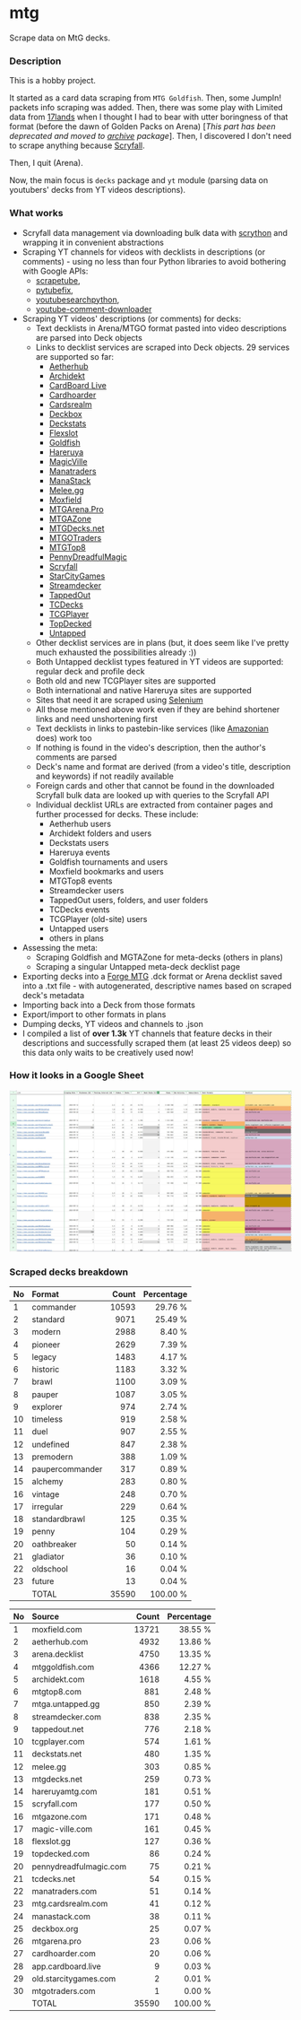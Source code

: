 # mtg
Scrape data on MtG decks.

### Description

This is a hobby project.

It started as a card data scraping from `MTG Goldfish`. Then, some JumpIn! packets info scraping 
was added. Then, there was some play with Limited data from [17lands](https://www.17lands.com) when 
I thought I had to bear with utter boringness of that format (before the dawn of Golden Packs on 
Arena) [_This part has been deprecated and moved to [archive](https://github.com/z33kz33k/mtg/tree/2d5eb0c758953d38ac51840ed3e49c2c25b4fe91/mtgcards/archive) package_]. Then, I discovered I 
don't need to scrape anything because [Scryfall](https://scryfall.com).

Then, I quit (Arena).

Now, the main focus is `decks` package and `yt` module (parsing data on youtubers' decks from YT videos 
descriptions).

### What works

* Scryfall data management via downloading bulk data with 
  [scrython](https://github.com/NandaScott/Scrython) and wrapping it in convenient abstractions
* Scraping YT channels for videos with decklists in descriptions (or comments) - using no less than 
  four Python libraries to avoid bothering with Google APIs: 
    * [scrapetube](https://github.com/dermasmid/scrapetube),
    * [pytubefix](https://github.com/JuanBindez/pytubefix),
    * [youtubesearchpython](https://github.com/alexmercerind/youtube-search-python), 
    * [youtube-comment-downloader](https://github.com/egbertbouman/youtube-comment-downloader) 
* Scraping YT videos' descriptions (or comments) for decks:    
    * Text decklists in Arena/MTGO format pasted into video descriptions are parsed into Deck objects
    * Links to decklist services are scraped into Deck objects. 29 services are supported so far:
        * [Aetherhub](https://aetherhub.com)
        * [Archidekt](https://archidekt.com)
        * [CardBoard Live](https://cardboard.live)
        * [Cardhoarder](https://www.cardhoarder.com)
        * [Cardsrealm](https://mtg.cardsrealm.com/en-us/)
        * [Deckbox](https://deckbox.org)
        * [Deckstats](https://deckstats.net)
        * [Flexslot](https://flexslot.gg)
        * [Goldfish](https://www.mtggoldfish.com)
        * [Hareruya](https://www.hareruyamtg.com/en/)
        * [MagicVille](https://magic-ville.com/fr/index.php)
        * [Manatraders](https://www.manatraders.com)
        * [ManaStack](https://manastack.com/home)
        * [Melee.gg](https://melee.gg)
        * [Moxfield](https://www.moxfield.com)
        * [MTGArena.Pro](https://mtgarena.pro)
        * [MTGAZone](https://mtgazone.com)
        * [MTGDecks.net](https://mtgdecks.net)
        * [MTGOTraders](https://www.mtgotraders.com/store/index.html)
        * [MTGTop8](https://mtgtop8.com/index)
        * [PennyDreadfulMagic](https://pennydreadfulmagic.com)
        * [Scryfall](https://scryfall.com)
        * [StarCityGames](https://starcitygames.com)
        * [Streamdecker](https://www.streamdecker.com/landing)
        * [TappedOut](https://tappedout.net)
        * [TCDecks](https://www.tcdecks.net/index.php)
        * [TCGPlayer](https://infinite.tcgplayer.com)
        * [TopDecked](https://www.topdecked.com)
        * [Untapped](https://mtga.untapped.gg) 
    * Other decklist services are in plans (but, it does seem like I've pretty much exhausted the 
      possibilities already :))
    * Both Untapped decklist types featured in YT videos are supported: regular deck and profile deck
    * Both old and new TCGPlayer sites are supported
    * Both international and native Hareruya sites are supported 
    * Sites that need it are scraped using [Selenium](https://github.com/SeleniumHQ/Selenium)
    * All those mentioned above work even if they are behind shortener links and need unshortening first
    * Text decklists in links to pastebin-like services (like [Amazonian](https://www.youtube.com/@Amazonian) does) work too
    * If nothing is found in the video's description, then the author's comments are parsed
    * Deck's name and format are derived (from a video's title, description and keywords) if not readily available
    * Foreign cards and other that cannot be found in the downloaded Scryfall bulk data are looked 
      up with queries to the Scryfall API
    * Individual decklist URLs are extracted from container pages and further processed for decks. 
      These include:
        * Aetherhub users
        * Archidekt folders and users
        * Deckstats users
        * Hareruya events
        * Goldfish tournaments and users
        * Moxfield bookmarks and users
        * MTGTop8 events
        * Streamdecker users
        * TappedOut users, folders, and user folders
        * TCDecks events
        * TCGPlayer (old-site) users
        * Untapped users
        * others in plans
* Assessing the meta:
    * Scraping Goldfish and MGTAZone for meta-decks (others in plans)
    * Scraping a singular Untapped meta-deck decklist page
* Exporting decks into a [Forge MTG](https://github.com/Card-Forge/forge) .dck format or Arena 
  decklist saved into a .txt file - with autogenerated, descriptive names based on scraped deck's 
  metadata
* Importing back into a Deck from those formats
* Export/import to other formats in plans
* Dumping decks, YT videos and channels to .json
* I compiled a list of **over 1.3k** YT channels that feature decks in their descriptions and successfully 
  scraped them (at least 25 videos deep) so this data only waits to be creatively used now!

### How it looks in a Google Sheet
![Most popular channels](assets/channels.jpg)

### Scraped decks breakdown
| No | Format | Count | Percentage |
|:---|:-----|------:|-----------:|
| 1  | commander       | 10593 |    29.76 % |
| 2  | standard        |  9071 |    25.49 % |
| 3  | modern          |  2988 |     8.40 % |
| 4  | pioneer         |  2629 |     7.39 % |
| 5  | legacy          |  1483 |     4.17 % |
| 6  | historic        |  1183 |     3.32 % |
| 7  | brawl           |  1100 |     3.09 % |
| 8  | pauper          |  1087 |     3.05 % |
| 9  | explorer        |   974 |     2.74 % |
| 10 | timeless        |   919 |     2.58 % |
| 11 | duel            |   907 |     2.55 % |
| 12 | undefined       |   847 |     2.38 % |
| 13 | premodern       |   388 |     1.09 % |
| 14 | paupercommander |   317 |     0.89 % |
| 15 | alchemy         |   283 |     0.80 % |
| 16 | vintage         |   248 |     0.70 % |
| 17 | irregular       |   229 |     0.64 % |
| 18 | standardbrawl   |   125 |     0.35 % |
| 19 | penny           |   104 |     0.29 % |
| 20 | oathbreaker     |    50 |     0.14 % |
| 21 | gladiator       |    36 |     0.10 % |
| 22 | oldschool       |    16 |     0.04 % |
| 23 | future          |    13 |     0.04 % |
|  | TOTAL           | 35590 | 100.00 %|

| No | Source | Count | Percentage |
|:---|:-----|------:|-----------:|
| 1  | moxfield.com           | 13721 |    38.55 % |
| 2  | aetherhub.com          |  4932 |    13.86 % |
| 3  | arena.decklist         |  4750 |    13.35 % |
| 4  | mtggoldfish.com        |  4366 |    12.27 % |
| 5  | archidekt.com          |  1618 |     4.55 % |
| 6  | mtgtop8.com            |   881 |     2.48 % |
| 7  | mtga.untapped.gg       |   850 |     2.39 % |
| 8  | streamdecker.com       |   838 |     2.35 % |
| 9  | tappedout.net          |   776 |     2.18 % |
| 10 | tcgplayer.com          |   574 |     1.61 % |
| 11 | deckstats.net          |   480 |     1.35 % |
| 12 | melee.gg               |   303 |     0.85 % |
| 13 | mtgdecks.net           |   259 |     0.73 % |
| 14 | hareruyamtg.com        |   181 |     0.51 % |
| 15 | scryfall.com           |   177 |     0.50 % |
| 16 | mtgazone.com           |   171 |     0.48 % |
| 17 | magic-ville.com        |   161 |     0.45 % |
| 18 | flexslot.gg            |   127 |     0.36 % |
| 19 | topdecked.com          |    86 |     0.24 % |
| 20 | pennydreadfulmagic.com |    75 |     0.21 % |
| 21 | tcdecks.net            |    54 |     0.15 % |
| 22 | manatraders.com        |    51 |     0.14 % |
| 23 | mtg.cardsrealm.com     |    41 |     0.12 % |
| 24 | manastack.com          |    38 |     0.11 % |
| 25 | deckbox.org            |    25 |     0.07 % |
| 26 | mtgarena.pro           |    23 |     0.06 % |
| 27 | cardhoarder.com        |    20 |     0.06 % |
| 28 | app.cardboard.live     |     9 |     0.03 % |
| 29 | old.starcitygames.com  |     2 |     0.01 % |
| 30 | mtgotraders.com        |     1 |     0.00 % |
|  | TOTAL                  | 35590 | 100.00 %|
